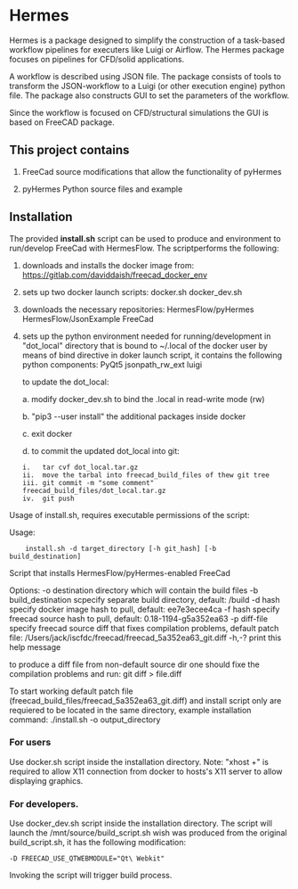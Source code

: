 # Hermes

Hermes is a package designed to simplify the construction of a task-based workflow pipelines for executers like 
Luigi or Airflow. The Hermes package focuses on pipelines for CFD/solid applications.

A workflow is described using JSON file. The package consists of tools to transform the JSON-workflow 
to a Luigi (or other execution engine) python file. 
The package also constructs GUI to set the parameters of the workflow. 

Since the workflow is focused on CFD/structural simulations the GUI is based on FreeCAD package. 


## This project contains
1. FreeCad source modifications that allow the functionality of pyHermes

2. pyHermes Python source files and example

## Installation

The provided **install.sh** script can be used to produce and environment to run/develop FreeCad with HermesFlow.
The scriptperforms the following:

1. downloads and installs the docker image from:
    https://gitlab.com/daviddaish/freecad_docker_env 

2. sets up two docker launch scripts:
    docker.sh
    docker_dev.sh

 
3. downloads  the necessary repositories:
    HermesFlow/pyHermes
    HermesFlow/JsonExample
    FreeCad

4. sets up the python environment needed for running/development in "dot_local" directory that is bound to ~/.local of the docker user by means of bind directive in doker launch script, it contains the following python components:
    PyQt5
    jsonpath_rw_ext
    luigi

   to update the dot_local: 
   
   a. modify docker_dev.sh to bind the .local in read-write mode (rw)

   b. "pip3 --user install" the additional packages inside docker
   
   c. exit docker
   
   d. to commit the updated dot_local into git:
   
       i.   tar cvf dot_local.tar.gz
       ii.  move the tarbal into freecad_build_files of thew git tree
       iii. git commit -m "some comment" freecad_build_files/dot_local.tar.gz
       iv.  git push



Usage of install.sh, requires executable permissions of the script:

Usage:
```
    install.sh -d target_directory [-h git_hash] [-b build_destination]
```
Script that installs HermesFlow/pyHermes-enabled FreeCad

Options:
    -o destination          directory which will contain the build files
    -b build_destination    scpecify separate build directory, default: /build
    -d hash                 specify docker image hash to pull, default: ee7e3ecee4ca
    -f hash                 specify freecad source hash to pull, default: 0.18-1194-g5a352ea63
    -p diff-file            specify freecad source diff that fixes compilation problems, default patch file:  /Users/jack/iscfdc/freecad/freecad_5a352ea63_git.diff
    -h,-?                   print this help message

        
to produce a diff file from non-default source dir one should fixe the compilation problems and run:
    git diff > file.diff

To start working default patch file (freecad_build_files/freecad_5a352ea63_git.diff) and install script only are requiered to be located in the same directory, example installation command:
./install.sh -o output_directory

### For users 

Use docker.sh script inside the installation directory. Note: "xhost +"  is required to allow X11 connection from docker to hosts's X11 server to allow displaying graphics. 

### For developers. 

Use docker_dev.sh script inside the installation directory. The script will launch the /mnt/source/build_script.sh wish was produced from the original build_script.sh, it has the following modification:

    -D FREECAD_USE_QTWEBMODULE="Qt\ Webkit" 

Invoking the script will trigger build process. 

